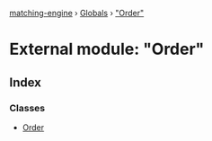 [matching-engine](../README.md) › [Globals](../globals.md) › ["Order"](_order_.md)

# External module: "Order"

## Index

### Classes

* [Order](../classes/_order_.order.md)
